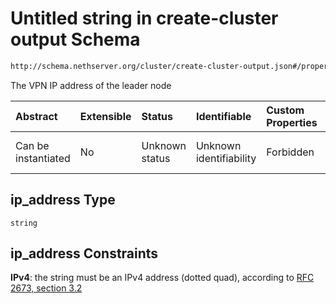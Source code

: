 # Untitled string in create-cluster output Schema

```txt
http://schema.nethserver.org/cluster/create-cluster-output.json#/properties/ip_address
```

The VPN IP address of the leader node

| Abstract            | Extensible | Status         | Identifiable            | Custom Properties | Additional Properties | Access Restrictions | Defined In                                                                               |
| :------------------ | :--------- | :------------- | :---------------------- | :---------------- | :-------------------- | :------------------ | :--------------------------------------------------------------------------------------- |
| Can be instantiated | No         | Unknown status | Unknown identifiability | Forbidden         | Allowed               | none                | [create-cluster-output.json*](cluster/create-cluster-output.json "open original schema") |

## ip_address Type

`string`

## ip_address Constraints

**IPv4**: the string must be an IPv4 address (dotted quad), according to [RFC 2673, section 3.2](https://tools.ietf.org/html/rfc2673 "check the specification")
